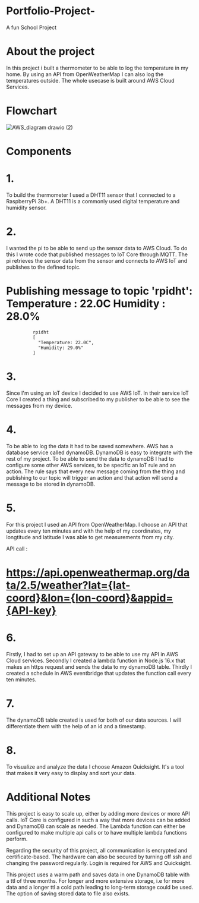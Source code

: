 # Portfolio-Project-
A fun School Project 


# About the project 

In this project i built a thermometer to be able to log the temperature in my home. By using an API from OpenWeatherMap I can also log the temperatures outside. The whole usecase is built around AWS Cloud Services. 


# Flowchart

![AWS_diagram drawio (2)](https://user-images.githubusercontent.com/92151619/206851988-18a50908-2368-4805-b181-4832bb97d403.png)


# Components

# 1.
 To build the thermometer I used a DHT11 sensor that I connected to a RaspberryPi 3b+.
 A DHT11 is a commonly used digital temperature and humidity sensor.
 
# 2. 

  I wanted the pi to be able to send up the sensor data to AWS Cloud. To do this I wrote code that published messages to IoT Core through       MQTT. The pi retrieves the sensor data from the sensor and connects to AWS IoT and publishes to the defined topic. 
  
  # Publishing message to topic 'rpidht': Temperature : 22.0C Humidity : 28.0%
  
              rpidht
              [
                "Temperature: 22.0C",
                "Humidity: 29.0%"
              ]

  
# 3. 
  
  Since I'm using an IoT device I decided to use AWS IoT. In their service IoT Core I created a thing and subscribed to my publisher to be     able to see the messages from my device. 
  
 # 4.
 
  To be able to log the data it had to be saved somewhere. AWS has a database service called dynamoDB. DynamoDB is easy to integrate with the   rest of my project. To be able to send the data to dynamoDB I had to configure some other AWS services, to be specific an IoT rule and an     action. The rule says that every new message coming from the thing and publishing to our topic will trigger an action and that action will   send a message to be stored in dynamoDB.
  
 # 5. 
   
  For this project I used an API from OpenWeatherMap. I choose an API that updates every ten minutes and with the help of my coordinates,
  my longtitude and latitude I was able to get measurements from my city. 
  
  API call :
  
  # https://api.openweathermap.org/data/2.5/weather?lat={lat-coord}&lon={lon-coord}&appid={API-key}
  
 # 6. 
 
  Firstly, I had to set up an API gateway to be able to use my API in AWS Cloud services. Secondly I created a lambda function in Node.js       16.x that makes an https request and sends the data to my dynamoDB table. Thirdly I created a schedule in AWS eventbridge that updates the   function call every ten minutes.
 
 # 7. 
 
  The dynamoDB table created is used for both of our data sources. I will differentiate them with the help of an id and a timestamp. 
 
 # 8. 
 
  To visualize and analyze the data I choose Amazon Quicksight. It's a tool that makes it very easy to display and sort your data. 
 
 # Additional Notes 
 
   This project is easy to scale up, either by adding more devices or more API calls.
   IoT Core is configured in such a way that more devices can be added and DynamoDB can scale as needed.
   The Lambda function can either be configured to make multiple api calls or to have multiple lambda functions perform.
   
   Regarding the security of this project, all communication is encrypted and certificate-based.
   The hardware can also be secured by turning off ssh and changing the password regularly.
   Login is required for AWS and Quicksight.
 
   This project uses a warm path and saves data in one DynamoDB table with a ttl of three months. For longer and more extensive storage, i.e for more data and
   a longer ttl a cold path leading to long-term storage could be used. The option of saving stored data to file also exists. 
  

  
